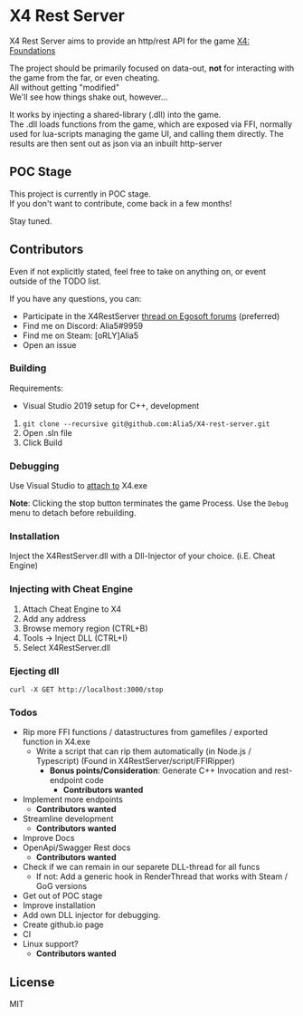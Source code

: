 # X4 Rest Server

X4 Rest Server aims to provide an http/rest API for the game [X4: Foundations](https://www.egosoft.com/games/x4/info_en.php)

The project should be primarily focused on data-out, **not** for interacting with the game from the far, or even cheating.  
All without getting "modified"  
We'll see how things shake out, however...

It works by injecting a shared-library (.dll) into the game.  
The .dll loads functions from the game, which are exposed via FFI, normally used for lua-scripts managing the game UI, and calling them directly.
The results are then sent out as json via an inbuilt http-server

## POC Stage

This project is currently in POC stage.  
If you don't want to contribute, come back in a few months!

Stay tuned.

## Contributors

Even if not explicitly stated, feel free to take on anything on, or event outside of the TODO list.

If you have any questions, you can:

- Participate in the X4RestServer [thread on Egosoft forums](https://forum.egosoft.com/viewtopic.php?f=181&t=426061&p=4942843#p4942842) (preferred)
- Find me on Discord: Alia5#9959
- Find me on Steam: [oRLY]Alia5
- Open an issue

### Building

Requirements:

- Visual Studio 2019 setup for C++, development

1. `git clone --recursive git@github.com:Alia5/X4-rest-server.git`
2. Open .sln file
3. Click Build

### Debugging

Use Visual Studio to [attach to](https://github.com/MicrosoftDocs/visualstudio-docs/blob/master/docs/debugger/attach-to-running-processes-with-the-visual-studio-debugger.md#-attach-to-a-running-process-on-your-local-machine) X4.exe

**Note**: Clicking the stop button terminates the game Process. Use the `Debug` menu to detach before rebuilding.

### Installation

Inject the X4RestServer.dll with a Dll-Injector of your choice. (i.E. Cheat Engine)

### Injecting with Cheat Engine

1. Attach Cheat Engine to X4
2. Add any address
3. Browse memory region (CTRL+B)
4. Tools -> Inject DLL (CTRL+I)
5. Select X4RestServer.dll

### Ejecting dll

`curl -X GET http://localhost:3000/stop`

### Todos

- Rip more FFI functions / datastructures from gamefiles / exported function in X4.exe
  - Write a script that can rip them automatically (in Node.js / Typescript) (Found in X4RestServer/script/FFIRipper)
    - **Bonus points/Consideration**: Generate C++ Invocation and rest-endpoint code
      - **Contributors wanted**
- Implement more endpoints
  - **Contributors wanted**
- Streamline development
  - **Contributors wanted**
- Improve Docs
- OpenApi/Swagger Rest docs
  - **Contributors wanted**
- Check if we can remain in our separete DLL-thread for all funcs
  - If not: Add a generic hook in RenderThread that works with Steam / GoG versions
- Get out of POC stage
- Improve installation
- Add own DLL injector for debugging.
- Create github.io page
- CI
- Linux support?
  - **Contributors wanted**

## License

MIT
